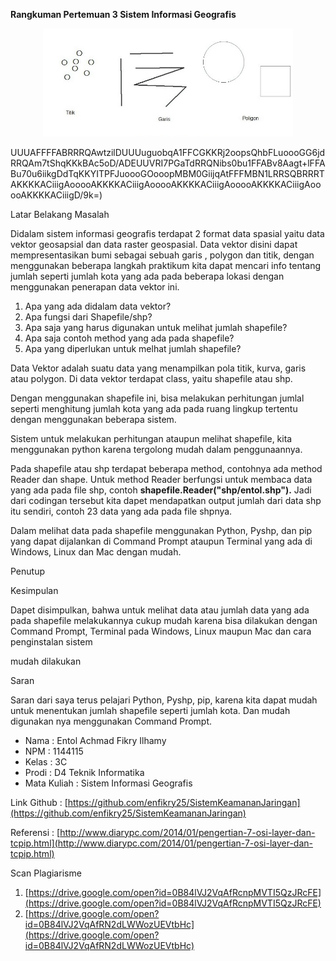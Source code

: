 **Rangkuman Pertemuan 3 Sistem Informasi Geografis**

 <p align="center">
  <img src="../../img/vector.jpg" width="400px">
</p>UUUAFFFFABRRRQAwtzilDUUUuguobqA1FFCGKKRj2oopsQhbFLuoooGG6jdRRQAm7tShqKKkBAc5oD/ADEUUVRI7PGaTdRRQNibs0bu1FFABv8Aagt+lFFABu70u6iikgDdTqKKYITPFJuoooGOooopMBM0GiijqAtFFFMBN1LRRSQBRRRTAKKKKACiiigAooooAKKKKACiiigAooooAKKKKACiiigAooooAKKKKACiiigAooooAKKKKACiiigD/9k=)

Latar Belakang Masalah

Didalam sistem informasi geografis terdapat 2 format data spasial yaitu data vektor geosapsial dan data raster geospasial. Data vektor disini dapat mempresentasikan bumi sebagai sebuah garis , polygon dan titik, dengan menggunakan beberapa langkah praktikum kita dapat mencari info tentang jumlah seperti jumlah kota yang ada pada beberapa lokasi dengan menggunakan penerapan data vektor ini.

1. Apa yang ada didalam data vektor?
2. Apa fungsi dari Shapefile/shp?
3. Apa saja yang harus digunakan untuk melihat jumlah shapefile?
4. Apa saja contoh method yang ada pada shapefile?
5. Apa yang diperlukan untuk melhat jumlah shapefile?

Data Vektor adalah suatu data yang menampilkan pola titik, kurva, garis atau polygon. Di data vektor terdapat class, yaitu shapefile atau shp.

Dengan menggunakan shapefile ini, bisa melakukan perhitungan jumlal seperti menghitung jumlah kota yang ada pada ruang lingkup tertentu dengan menggunakan  beberapa sistem.

Sistem untuk melakukan perhitungan ataupun melihat shapefile, kita menggunakan python karena tergolong mudah dalam penggunaannya.

Pada shapefile atau shp terdapat beberapa method, contohnya ada method Reader dan shape. Untuk method Reader berfungsi untuk membaca data yang ada pada file shp, contoh **shapefile.Reader(&quot;shp/entol.shp&quot;).**  Jadi dari codingan tersebut kita dapet mendapatkan output jumlah dari data shp itu sendiri, contoh 23 data yang ada pada file shpnya.

Dalam melihat data pada shapefile menggunakan Python, Pyshp, dan pip yang dapat dijalankan di Command Prompt ataupun Terminal yang ada di Windows, Linux dan Mac dengan mudah.

Penutup

Kesimpulan

Dapet disimpulkan, bahwa untuk melihat data atau jumlah data yang ada pada shapefile melakukannya cukup mudah karena bisa dilakukan dengan Command Prompt, Terminal pada Windows, Linux maupun Mac dan cara penginstalan sistem

mudah dilakukan

Saran

Saran dari saya terus pelajari Python, Pyshp, pip, karena kita dapat mudah untuk menentukan jumlah shapefile seperti jumlah kota. Dan mudah digunakan nya menggunakan Command Prompt.

- Nama : Entol Achmad Fikry Ilhamy
- NPM : 1144115
- Kelas : 3C
- Prodi : D4 Teknik Informatika
- Mata Kuliah : Sistem Informasi Geografis

Link Github :  [https://github.com/enfikry25/SistemKeamananJaringan](https://github.com/enfikry25/SistemKeamananJaringan)

Referensi :  [http://www.diarypc.com/2014/01/pengertian-7-osi-layer-dan-tcpip.html](http://www.diarypc.com/2014/01/pengertian-7-osi-layer-dan-tcpip.html)

Scan Plagiarisme

1. [https://drive.google.com/open?id=0B84lVJ2VqAfRcnpMVTI5QzJRcFE](https://drive.google.com/open?id=0B84lVJ2VqAfRcnpMVTI5QzJRcFE)
2. [https://drive.google.com/open?id=0B84lVJ2VqAfRN2dLWWozUEVtbHc](https://drive.google.com/open?id=0B84lVJ2VqAfRN2dLWWozUEVtbHc)